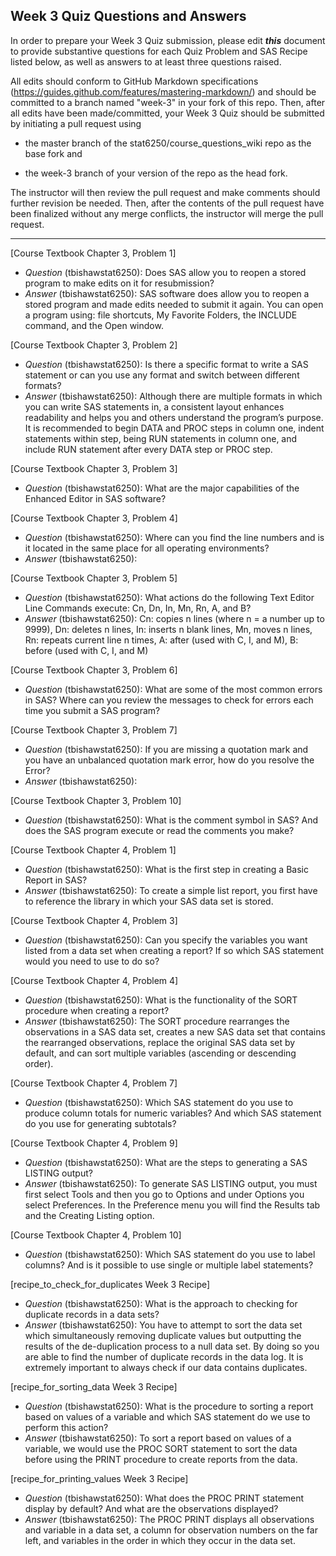 
## Week 3 Quiz Questions and Answers

In order to prepare your Week 3 Quiz submission, please edit ***this*** document to provide substantive questions for each Quiz Problem and SAS Recipe listed below, as well as answers to at least three questions raised.

All edits should conform to GitHub Markdown specifications (https://guides.github.com/features/mastering-markdown/) and should be committed to a branch named "week-3" in your fork of this repo. Then, after all edits have been made/committed, your Week 3 Quiz should be submitted by initiating a pull request using

- the master branch of the stat6250/course_questions_wiki repo as the base fork and

- the week-3 branch of your version of the repo as the head fork.

The instructor will then review the pull request and make comments should further revision be needed. Then, after the contents of the pull request have been finalized without any merge conflicts, the instructor will merge the pull request.

********************************************************************************

[Course Textbook Chapter 3, Problem 1]
- *Question* (tbishawstat6250): Does SAS allow you to reopen a stored program to make edits on it for resubmission?
- *Answer* (tbishawstat6250): SAS software does allow you to reopen a stored program and made edits needed to submit it again. You can open a program using: file shortcuts, My Favorite Folders, the INCLUDE command, and the Open window. 

[Course Textbook Chapter 3, Problem 2]

- *Question* (tbishawstat6250): Is there a specific format to write a SAS statement or can you use any format and switch between different formats?
- *Answer* (tbishawstat6250): Although there are multiple formats in which you can write SAS statements in, a consistent layout enhances readability and helps you and others understand the program’s purpose. It is recommended to begin DATA and PROC steps in column one, indent statements within step, being RUN statements in column one, and include RUN statement after every DATA step or PROC step. 

[Course Textbook Chapter 3, Problem 3]
- *Question* (tbishawstat6250): What are the major capabilities of the Enhanced Editor in SAS software? 
 
[Course Textbook Chapter 3, Problem 4]
- *Question* (tbishawstat6250): Where can you find the line numbers and is it located in the same place for all operating environments? 
- *Answer* (tbishawstat6250): 

[Course Textbook Chapter 3, Problem 5] 
- *Question* (tbishawstat6250): What actions do the following Text Editor Line Commands execute: Cn, Dn, In, Mn, Rn, A, and B?
- *Answer* (tbishawstat6250): Cn: copies n lines (where n = a number up to 9999), Dn: deletes n lines, In: inserts n blank lines, Mn, moves n lines, Rn: repeats current line n times, A: after (used with C, I, and M), B: before (used with C, I, and M)

[Course Textbook Chapter 3, Problem 6]
- *Question* (tbishawstat6250): What are some of the most common errors in SAS? Where can you review the messages to check for errors each time you submit a SAS program?
 
[Course Textbook Chapter 3, Problem 7]
- *Question* (tbishawstat6250): If you are missing a quotation mark and you have an unbalanced quotation mark error, how do you resolve the Error?
- *Answer* (tbishawstat6250): 

[Course Textbook Chapter 3, Problem 10]
- *Question* (tbishawstat6250): What is the comment symbol in SAS? And does the SAS program execute or read the comments you make?
 
[Course Textbook Chapter 4, Problem 1]
- *Question* (tbishawstat6250): What is the first step in creating a Basic Report in SAS?
- *Answer* (tbishawstat6250): To create a simple list report, you first have to reference the library in which your SAS data set is stored. 

[Course Textbook Chapter 4, Problem 3]
- *Question* (tbishawstat6250): Can you specify the variables you want listed from a data set when creating a report? If so which SAS statement would you need to use to do so?

[Course Textbook Chapter 4, Problem 4]
- *Question* (tbishawstat6250): What is the functionality of the SORT procedure when creating a report?
- *Answer* (tbishawstat6250): The SORT procedure rearranges the observations in a SAS data set, creates a new SAS data set that contains the rearranged observations, replace the original SAS data set by default, and can sort multiple variables (ascending or descending order).

[Course Textbook Chapter 4, Problem 7]
- *Question* (tbishawstat6250): Which SAS statement do you use to produce column totals for numeric variables? And which SAS statement do you use for generating subtotals? 
 
[Course Textbook Chapter 4, Problem 9]
- *Question* (tbishawstat6250): What are the steps to generating a SAS LISTING output?
- *Answer* (tbishawstat6250): To generate SAS LISTING output, you must first select Tools and then you go to Options and under Options you select Preferences. In the Preference menu you will find the Results tab and the Creating Listing option. 

[Course Textbook Chapter 4, Problem 10]
- *Question* (tbishawstat6250): Which SAS statement do you use to label columns? And is it possible to use single or multiple label statements?
 
[recipe_to_check_for_duplicates Week 3 Recipe]
- *Question* (tbishawstat6250): What is the approach to checking for duplicate records in a data sets?
- *Answer* (tbishawstat6250): You have to attempt to sort the data set which simultaneously removing duplicate values but outputting the results of the de-duplication process to a null data set. By doing so you are able to find the number of duplicate records in the data log. It is extremely important to always check if our data contains duplicates. 

[recipe_for_sorting_data Week 3 Recipe]
- *Question* (tbishawstat6250): What is the procedure to sorting a report based on values of a variable and which SAS statement do we use to perform this action?
- *Answer* (tbishawstat6250): To sort a report based on values of a variable, we would use the PROC SORT statement to sort the data before using the PRINT procedure to create reports from the data. 

[recipe_for_printing_values Week 3 Recipe]
- *Question* (tbishawstat6250): What does the PROC PRINT statement display by default? And what are the observations displayed?
- *Answer* (tbishawstat6250): The PROC PRINT displays all observations and variable in a data set, a column for observation numbers on the far left, and variables in the order in which they occur in the data set. 
